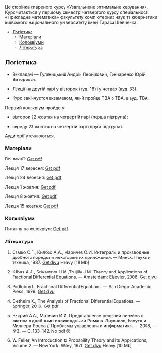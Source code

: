 Це сторінка спареного курсу &laquo;Узагальнене оптимальне керування&raquo;. Курс читається у першому семестрі четвертого курсу спеціальності &laquo;Прикладна математика&raquo; факультету комп'ютерних наук та кібернетики київського національного університету імені Тараса Шевченка.

<!-- MarkdownTOC -->

- [Логістика](#%D0%9B%D0%BE%D0%B3%D1%96%D1%81%D1%82%D0%B8%D0%BA%D0%B0)
    - [Матеріали](#%D0%9C%D0%B0%D1%82%D0%B5%D1%80%D1%96%D0%B0%D0%BB%D0%B8)
    - [Колоквіуми](#%D0%9A%D0%BE%D0%BB%D0%BE%D0%BA%D0%B2%D1%96%D1%83%D0%BC%D0%B8)
    - [Література](#%D0%9B%D1%96%D1%82%D0%B5%D1%80%D0%B0%D1%82%D1%83%D1%80%D0%B0)

<!-- /MarkdownTOC -->

<a id="%D0%9B%D0%BE%D0%B3%D1%96%D1%81%D1%82%D0%B8%D0%BA%D0%B0"></a>
## Логістика

- Викладачі &mdash; Гуляницький Андрій Леонідович, Гончаренко Юрій Вікторович.

- Лекції на другій парі у вівторок (ауд. 18) і у четвер (ауд. 33).

- Курс закінчуєтся екзаменом, який пройде TBA о TBA, в ауд. TBA. 

Перший <span class="badge badge-danger">колоквіум</span> пройде у:

- вівторок 22 жовтня на четвертій парі (перша підгрупа);

- середу 23 жовтня на четвертій парі (друга підгрупа).

Аудиторії уточнюються.

<a id="%D0%9C%D0%B0%D1%82%D0%B5%D1%80%D1%96%D0%B0%D0%BB%D0%B8"></a>
### Матеріали

Всі лекції: <a class="badge badge-success" href="Гуляницький,%20всі%20лекції.pdf">Get pdf</a>

Лекція 17&nbsp;вересня: <a class="badge badge-success" href="Гуляницький,%20лекція%2017.09.pdf">Get pdf</a>

Лекція 24&nbsp;вересня: <a class="badge badge-success" href="Гуляницький,%20лекція%2024.09.pdf">Get pdf</a>

Лекція 1&nbsp;жовтня: <a class="badge badge-success" href="Гуляницький,%20лекція%201.10.pdf">Get pdf</a>

Лекція 8&nbsp;жовтня: <a class="badge badge-success" href="Гуляницький,%20лекція%208.10.pdf">Get pdf</a>

Лекція 15&nbsp;жовтня: <a class="badge badge-success" href="Гуляницький,%20лекція%2015.10.pdf">Get pdf</a>

<a id="%D0%9A%D0%BE%D0%BB%D0%BE%D0%BA%D0%B2%D1%96%D1%83%D0%BC%D0%B8"></a>
### Колоквіуми

Питання на колоквіум: <a class="badge badge-success" href="Гуляницький,%20питання%20на%20перший%20колоквіум.pdf">Get pdf</a>

<a id=""></a>
<a id="%D0%9B%D1%96%D1%82%D0%B5%D1%80%D0%B0%D1%82%D1%83%D1%80%D0%B0"></a>
### Література

1. Самко&nbsp;С.Г., Килбас&nbsp;А.А., Маричев&nbsp;О.И. Интегралы и производные дробного порядка и некоторые их приложения. &mdash; Минск: Наука и техника, 1987. <a class="badge badge-success" href="books/Самко,%20Килбас,%2Маричев%2-%2Интегралы%2и%2производные%2дробного%2порядка.djvu">Get djvu</a> <span class="badge badge-danger">Heavy [18&nbsp;Mb]</span>

2. Kilbas&nbsp;A.A., Srivastava&nbsp;H.M.,Trujillo&nbsp;J.M. Theory and Applications of Fractional Differential Equations. &mdash; Amsterdam: Elsevier, 2006. <a class="badge badge-success" href="books/Kilbas,%20Srivastava,%20Trujillo%20-%20Theory%20and%20Applications%20of%20Fractional%20Differential%20Equations.djvu">Get djvu</a>

3. Podlubny&nbsp;I., Fractional Differential Equations. &mdash; San Diego: Academic Press, 1999. <a class="badge badge-success" href="books/Podlubny%20-%20Fractional%20Differential%20Equations.djvu">Get djvu</a>

4. Diethelm&nbsp;K., The Analysis of Fractional Differential Equations. &mdash; Springer, 2010. <a class="badge badge-success" href="books/Diethelm%20-%20The%20Analysis%20of%20Fractional%20Differential%20Equations.pdf">Get pdf</a>

5. Чикрий&nbsp;А.А., Матичин&nbsp;И.И. Представление решений линейных систем с дробными производными Римана-Лиувилля, Капуто и Миллера-Росса // Проблемы управления и информатики. &mdash; 2008, &mdash; №3. &mdash; С.&nbsp;133&ndash;142. <span class="badge badge-warning">No pdf 😢</span>

6. W.&nbsp;Feller, An Introduction to Probability Theory and Its Applications, Volume&nbsp;2. &mdash; New York: Wiley, 1971. <a class="badge badge-success" href="books/Feller%20-%20An%20Introduction%20to%20Probability%20Theory%20and%20Its%20Applications,%20Volume%202.djvu">Get djvu</a> <span class="badge badge-danger">Heavy [10&nbsp;Mb]</span>
